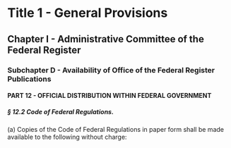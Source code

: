 
# Title 1 - General Provisions
## Chapter I - Administrative Committee of the Federal Register
### Subchapter D - Availability of Office of the Federal Register Publications
#### PART 12 - OFFICIAL DISTRIBUTION WITHIN FEDERAL GOVERNMENT
##### § 12.2 Code of Federal Regulations.

(a) Copies of the Code of Federal Regulations in paper form shall be made available to the following without charge:
